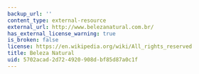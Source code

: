 ```yaml
---
backup_url: ''
content_type: external-resource
external_url: http://www.belezanatural.com.br/
has_external_license_warning: true
is_broken: false
license: https://en.wikipedia.org/wiki/All_rights_reserved
title: Beleza Natural
uid: 5702acad-2d72-4920-908d-bf85d87a0c1f
---
```

